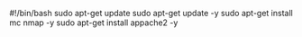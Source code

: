 #!/bin/bash
sudo apt-get update
sudo apt-get update -y
sudo apt-get install mc nmap -y
sudo apt-get install appache2 -y
